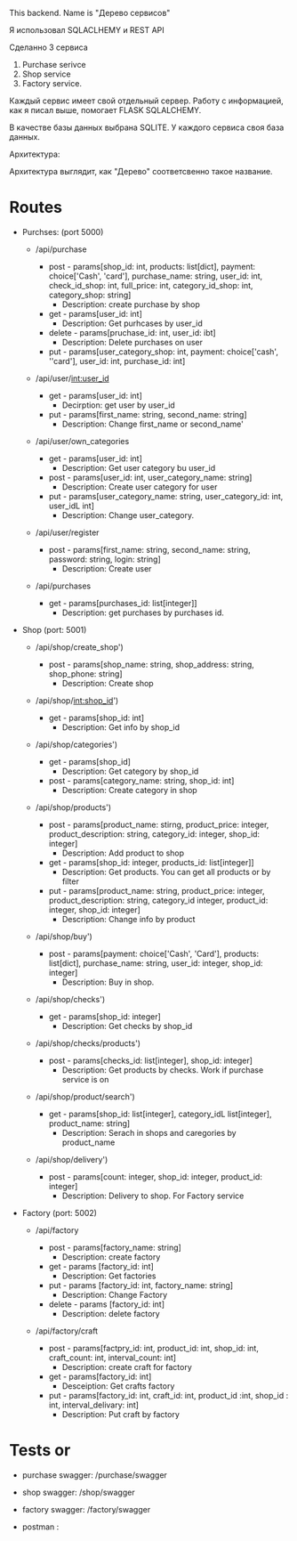 This backend. Name is "Дерево сервисов"

Я использовал SQLACLHEMY и REST API

Сделанно 3 сервиса
1) Purchase serivce
2) Shop service
3) Factory service.

Каждый сервис имеет свой отдельный сервер. 
Работу с информацией, как я писал выше, помогает FLASK SQLALCHEMY.

В качестве базы данных выбрана SQLITE. У каждого сервиса своя база данных.

Архитектура:



Архитектура выглядит, как "Дерево" соответсвенно такое название.

# Routes

*   Purchses: (port 5000)

    * /api/purchase 
        * post - params[shop_id: int, products: list[dict], payment: choice['Cash', 'card'], purchase_name: string, user_id: int, check_id_shop: int, full_price: int, category_id_shop: int, category_shop: string]
            * Description: create purchase by shop
        * get - params[user_id: int]
            * Description: Get purhcases by user_id
        * delete - params[pruchase_id: int, user_id: ibt]
            * Description: Delete purchases on user
        * put - params[user_category_shop: int, payment: choice['cash', ''card'], user_id: int, purchase_id: int]

    * /api/user/<int:user_id>
        * get - params[user_id: int]
            * Decirption: get user by user_id
        * put - params[first_name: string, second_name: string]
            * Description: Change first_name or second_name'
            
    * /api/user/own_categories
        * get - params[user_id: int]
            * Description: Get user category bu user_id
        * post - params[user_id: int, user_category_name: string]
            * Description: Create user category for user
        * put - params[user_category_name: string, user_category_id: int, user_idL int]
            * Description: Change user_category. 

    * /api/user/register
        * post - params[first_name: string, second_name: string, password: string, login: string]
            * Description: Create user

    * /api/purchases
        * get - params[purchases_id: list[integer]]
            * Description: get purchases by purchases id.

*   Shop (port: 5001)

    * /api/shop/create_shop')
        * post - params[shop_name: string, shop_address: string, shop_phone: string]
            * Description: Create shop
            
    * /api/shop/<int:shop_id>')
        * get - params[shop_id: int]
            * Description: Get info by shop_id

    * /api/shop/categories')
        * get - params[shop_id]
            * Description: Get category by shop_id
        * post - params[category_name: string, shop_id: int]
            * Description: Create category in shop

    * /api/shop/products')
        * post - params[product_name: stirng, product_price: integer, product_description: string, category_id: integer, shop_id: integer]
            * Description: Add product to shop
        * get - params[shop_id: integer, products_id: list[integer]]
            * Description: Get products. You can get all products or by filter
        * put - params[product_name: string, product_price: integer, product_description: string, category_id integer, product_id: integer, shop_id: integer]
            * Description: Change info by product

    * /api/shop/buy')
        * post - params[payment: choice['Cash', 'Card'], products: list[dict], purchase_name: string, user_id: integer, shop_id: integer]
            * Description: Buy in shop.

    * /api/shop/checks')
        * get - params[shop_id: integer]
            * Description: Get checks by shop_id

    * /api/shop/checks/products')
        * post - params[checks_id: list[integer], shop_id: integer]
            * Description: Get products by checks. Work if purchase service is on
            
    * /api/shop/product/search')
        * get - params[shop_id: list[integer], category_idL list[integer], product_name: string]
            * Description: Serach in shops and caregories by product_name

    * /api/shop/delivery')
        * post - params[count: integer, shop_id: integer, product_id: integer]
            * Description: Delivery to shop. For Factory service

*   Factory (port: 5002)

    *  /api/factory
        *   post - params[factory_name: string]
            * Description: create factory
        *   get - params [factory_id: int]
            * Description: Get factories
        *   put - params [factory_id: int, factory_name: string]
            * Description: Change Factory
        *   delete - params [factory_id: int]
            * Description: delete factory

    *  /api/factory/craft
        *   post - params[factpry_id: int, product_id: int, shop_id: int, craft_count: int, interval_count: int]
            * Description: create craft for factory
        *   get - params[factory_id: int]
            * Desceiption: Get crafts factory
        *   put - params[factory_id: int, craft_id: int, product_id :int, shop_id : int, interval_delivary: int]
            * Description: Put craft by factory
# Tests or 

* purchase swagger: /purchase/swagger
* shop swagger: /shop/swagger
* factory swagger: /factory/swagger

* postman : 


